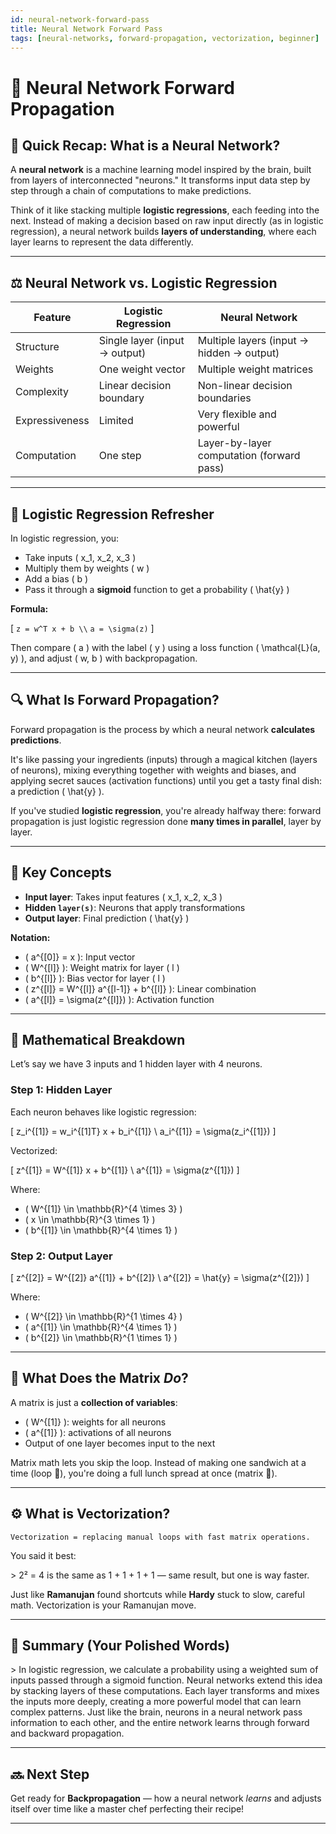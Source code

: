 ```yaml
---
id: neural-network-forward-pass
title: Neural Network Forward Pass
tags: [neural-networks, forward-propagation, vectorization, beginner]
---
```


# 🧠 Neural Network Forward Propagation

## 🔁 Quick Recap: What is a Neural Network?

A **neural network** is a machine learning model inspired by the brain, built from layers of interconnected "neurons." It transforms input data step by step through a chain of computations to make predictions.

Think of it like stacking multiple **logistic regressions**, each feeding into the next. Instead of making a decision based on raw input directly (as in logistic regression), a neural network builds **layers of understanding**, where each layer learns to represent the data differently.

---

## ⚖️ Neural Network vs. Logistic Regression

| Feature               | Logistic Regression                  | Neural Network                                |
|-----------------------|--------------------------------------|------------------------------------------------|
| Structure             | Single layer (input → output)       | Multiple layers (input → hidden → output)     |
| Weights               | One weight vector                   | Multiple weight matrices                      |
| Complexity            | Linear decision boundary            | Non-linear decision boundaries                |
| Expressiveness        | Limited                             | Very flexible and powerful                    |
| Computation           | One step                            | Layer-by-layer computation (forward pass)     |

---

## 🧠 Logistic Regression Refresher

In logistic regression, you:

- Take inputs \( x_1, x_2, x_3 \)
- Multiply them by weights \( w \)
- Add a bias \( b \)
- Pass it through a **sigmoid** function to get a probability \( \hat{y} \)

**Formula:**

\[
`z = w^T x + b \\`
`a = \sigma(z)`
\]

Then compare \( a \) with the label \( y \) using a loss function \( \mathcal{L}(a, y) \), and adjust \( w, b \) with backpropagation.

---

## 🔍 What Is Forward Propagation?

Forward propagation is the process by which a neural network **calculates predictions**.

It's like passing your ingredients (inputs) through a magical kitchen (layers of neurons), mixing everything together with weights and biases, and applying secret sauces (activation functions) until you get a tasty final dish: a prediction \( \hat{y} \).

If you've studied **logistic regression**, you're already halfway there: forward propagation is just logistic regression done **many times in parallel**, layer by layer.

---

## 🤖 Key Concepts

- **Input layer**: Takes input features \( x_1, x_2, x_3 \)
- **Hidden `layer(s)`**: Neurons that apply transformations
- **Output layer**: Final prediction \( \hat{y} \)

**Notation:**

- \( a^{[0]} = x \): Input vector  
- \( W^{[l]} \): Weight matrix for layer \( l \)  
- \( b^{[l]} \): Bias vector for layer \( l \)  
- \( z^{[l]} = W^{[l]} a^{[l-1]} + b^{[l]} \): Linear combination  
- \( a^{[l]} = \sigma(z^{[l]}) \): Activation function

---

## 🧠 Mathematical Breakdown

Let’s say we have 3 inputs and 1 hidden layer with 4 neurons.

### Step 1: Hidden Layer

Each neuron behaves like logistic regression:

\[
z_i^{[1]} = w_i^{[1]T} x + b_i^{[1]} \\
a_i^{[1]} = \sigma(z_i^{[1]})
\]

Vectorized:

\[
z^{[1]} = W^{[1]} x + b^{[1]} \\
a^{[1]} = \sigma(z^{[1]})
\]

Where:

- \( W^{[1]} \in \mathbb{R}^{4 \times 3} \)  
- \( x \in \mathbb{R}^{3 \times 1} \)  
- \( b^{[1]} \in \mathbb{R}^{4 \times 1} \)

### Step 2: Output Layer

\[
z^{[2]} = W^{[2]} a^{[1]} + b^{[2]} \\
a^{[2]} = \hat{y} = \sigma(z^{[2]})
\]

Where:

- \( W^{[2]} \in \mathbb{R}^{1 \times 4} \)  
- \( a^{[1]} \in \mathbb{R}^{4 \times 1} \)  
- \( b^{[2]} \in \mathbb{R}^{1 \times 1} \)

---

## 🧮 What Does the Matrix *Do*?

A matrix is just a **collection of variables**:

- \( W^{[1]} \): weights for all neurons
- \( a^{[1]} \): activations of all neurons
- Output of one layer becomes input to the next

Matrix math lets you skip the loop. Instead of making one sandwich at a time (loop 🥪), you're doing a full lunch spread at once (matrix 🍱).

---

## ⚙️ What is Vectorization?

`Vectorization = replacing manual loops with fast matrix operations.`

You said it best:

&gt; 2² = 4 is the same as 1 + 1 + 1 + 1 — same result, but one is way faster.

Just like **Ramanujan** found shortcuts while **Hardy** stuck to slow, careful math. Vectorization is your Ramanujan move.

---

## 🧠 Summary (Your Polished Words)

&gt; In logistic regression, we calculate a probability using a weighted sum of inputs passed through a sigmoid function. Neural networks extend this idea by stacking layers of these computations. Each layer transforms and mixes the inputs more deeply, creating a more powerful model that can learn complex patterns. Just like the brain, neurons in a neural network pass information to each other, and the entire network learns through forward and backward propagation.

---

## 🔜 Next Step

Get ready for **Backpropagation** — how a neural network *learns* and adjusts itself over time like a master chef perfecting their recipe!

---
